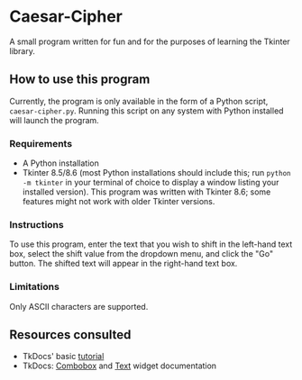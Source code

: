 # Caesar-Cipher

A small program written for fun and for the purposes of learning the Tkinter library.

## How to use this program
Currently, the program is only available in the form of a Python script, `caesar-cipher.py`. Running this script on any system with Python installed will launch the program.

### Requirements
- A Python installation
- Tkinter 8.5/8.6 (most Python installations should include this; run `python -m tkinter` in your terminal of choice to display a window listing your installed version). This program was written with Tkinter 8.6; some features might not work with older Tkinter versions.

### Instructions
To use this program, enter the text that you wish to shift in the left-hand text box, select the shift value from the dropdown menu, and click the "Go" button. The shifted text will appear in the right-hand text box.

### Limitations
Only ASCII characters are supported.

## Resources consulted
- TkDocs' basic [tutorial](https://tkdocs.com/tutorial/firstexample.html)
- TkDocs: [Combobox](https://tkdocs.com/tutorial/widgets.html#combobox) and [Text](https://tkdocs.com/tutorial/text.html) widget documentation

